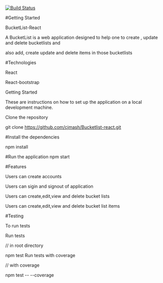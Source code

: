 [![Build Status](https://travis-ci.org/cjmash/Bucketlist-react.svg?branch=ft-authorization-features)](https://travis-ci.org/cjmash/Bucketlist-react)

#Getting Started

BucketList-React

 A BucketList is a web application designed to help one to create , update and delete bucketlists and

 also add, create update and delete items in those bucketlists

#Technologies

React

React-bootstrap

Getting Started

These are instructions on how to set up the application on a local development machine.

Clone the repository

git clone https://github.com/cjmash/Bucketlist-react.git

#Install the dependencies

npm install

#Run the application
npm start

#Features

Users can create accounts

Users can sigin and signout of application

Users can create,edit,view and delete bucket lists

Users can create,edit,view and delete bucket list items

#Testing

To run tests

Run tests

// in root directory

npm test
Run tests with coverage

// with coverage

npm test -- --coverage
